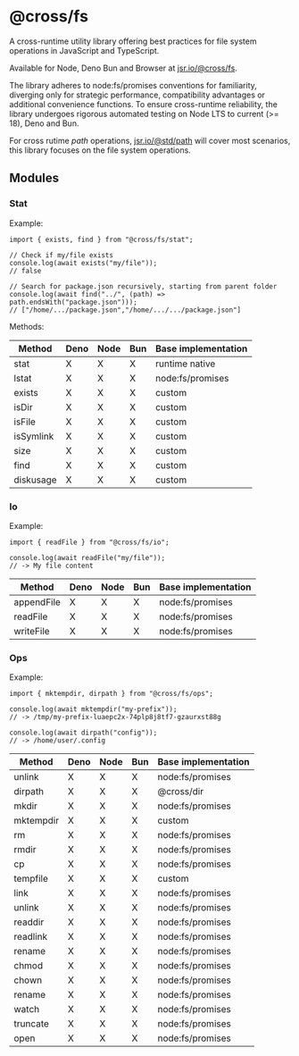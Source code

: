 # @cross/fs

A cross-runtime utility library offering best practices for file system
operations in JavaScript and TypeScript.

Available for Node, Deno Bun and Browser at
[jsr.io/@cross/fs](https://jsr.io/@cross/fs).

The library adheres to node:fs/promises conventions for familiarity, diverging
only for strategic performance, compatibility advantages or additional
convenience functions. To ensure cross-runtime reliability, the library
undergoes rigorous automated testing on Node LTS to current (>= 18), Deno and
Bun.

For cross rutime _path_ operations, [jsr.io/@std/path](https://jsr.io/@std/path)
will cover most scenarios, this library focuses on the file system operations.

## Modules

### Stat

Example:

```
import { exists, find } from "@cross/fs/stat";

// Check if my/file exists
console.log(await exists("my/file"));
// false

// Search for package.json recursively, starting from parent folder
console.log(await find("../", (path) => path.endsWith("package.json")));
// ["/home/.../package.json","/home/.../.../package.json"]
```

Methods:

| Method    | Deno | Node | Bun | Base implementation |
| --------- | ---- | ---- | --- | ------------------- |
| stat      | X    | X    | X   | runtime native      |
| lstat     | X    | X    | X   | node:fs/promises    |
| exists    | X    | X    | X   | custom              |
| isDir     | X    | X    | X   | custom              |
| isFile    | X    | X    | X   | custom              |
| isSymlink | X    | X    | X   | custom              |
| size      | X    | X    | X   | custom              |
| find      | X    | X    | X   | custom              |
| diskusage | X    | X    | X   | custom              |

### Io

Example:

```
import { readFile } from "@cross/fs/io";

console.log(await readFile("my/file"));
// -> My file content
```

| Method     | Deno | Node | Bun | Base implementation |
| ---------- | ---- | ---- | --- | ------------------- |
| appendFile | X    | X    | X   | node:fs/promises    |
| readFile   | X    | X    | X   | node:fs/promises    |
| writeFile  | X    | X    | X   | node:fs/promises    |

### Ops

Example:

```
import { mktempdir, dirpath } from "@cross/fs/ops";

console.log(await mktempdir("my-prefix"));
// -> /tmp/my-prefix-luaepc2x-74plp8j8tf7-gzaurxst88g

console.log(await dirpath("config"));
// -> /home/user/.config
```

| Method    | Deno | Node | Bun | Base implementation |
| --------- | ---- | ---- | --- | ------------------- |
| unlink    | X    | X    | X   | node:fs/promises    |
| dirpath   | X    | X    | X   | @cross/dir          |
| mkdir     | X    | X    | X   | node:fs/promises    |
| mktempdir | X    | X    | X   | custom              |
| rm        | X    | X    | X   | node:fs/promises    |
| rmdir     | X    | X    | X   | node:fs/promises    |
| cp        | X    | X    | X   | node:fs/promises    |
| tempfile  | X    | X    | X   | custom              |
| link      | X    | X    | X   | node:fs/promises    |
| unlink    | X    | X    | X   | node:fs/promises    |
| readdir   | X    | X    | X   | node:fs/promises    |
| readlink  | X    | X    | X   | node:fs/promises    |
| rename    | X    | X    | X   | node:fs/promises    |
| chmod     | X    | X    | X   | node:fs/promises    |
| chown     | X    | X    | X   | node:fs/promises    |
| rename    | X    | X    | X   | node:fs/promises    |
| watch     | X    | X    | X   | node:fs/promises    |
| truncate  | X    | X    | X   | node:fs/promises    |
| open      | X    | X    | X   | node:fs/promises    |
